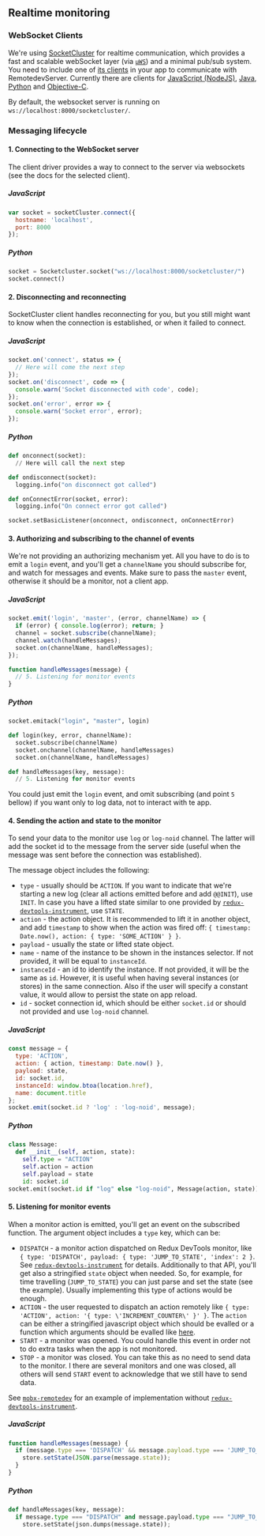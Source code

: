 ## Realtime monitoring

### WebSocket Clients

We're using [SocketCluster](http://socketcluster.io/) for realtime communication, which provides a fast and scalable webSocket layer (via [`µWS`](https://github.com/uWebSockets/uWebSockets)) and a minimal pub/sub system. You need to include one of [its clients](https://github.com/SocketCluster/client-drivers) in your app to communicate with RemotedevServer. Currently there are clients for [JavaScript (NodeJS)](https://github.com/SocketCluster/socketcluster-client), [Java](https://github.com/sacOO7/socketcluster-client-java), [Python](https://github.com/sacOO7/socketcluster-client-python) and [Objective-C](https://github.com/abpopov/SocketCluster-ios-client).

By default, the websocket server is running on `ws://localhost:8000/socketcluster/`.  

### Messaging lifecycle

#### 1. Connecting to the WebSocket server

The client driver provides a way to connect to the server via websockets (see the docs for the selected client).

##### JavaScript
```js
var socket = socketCluster.connect({
  hostname: 'localhost',
  port: 8000
});
```

##### Python
```py
socket = Socketcluster.socket("ws://localhost:8000/socketcluster/") 
socket.connect()
```

#### 2. Disconnecting and reconnecting
 
SocketCluster client handles reconnecting for you, but you still might want to know when the connection is established, or when it failed to connect.

##### JavaScript
```js
socket.on('connect', status => {
  // Here will come the next step
});
socket.on('disconnect', code => {
  console.warn('Socket disconnected with code', code);
});
socket.on('error', error => {
  console.warn('Socket error', error);
});
```

##### Python
```py
def onconnect(socket):
  // Here will call the next step

def ondisconnect(socket):
  logging.info("on disconnect got called")

def onConnectError(socket, error):
  logging.info("On connect error got called")

socket.setBasicListener(onconnect, ondisconnect, onConnectError)
```

#### 3. Authorizing and subscribing to the channel of events

We're not providing an authorizing mechanism yet. All you have to do is to emit a `login` event, and you'll get a `channelName` you should subscribe for, and watch for messages and events. Make sure to pass the `master` event, otherwise it should be a monitor, not a client app.

##### JavaScript
```js
socket.emit('login', 'master', (error, channelName) => {
  if (error) { console.log(error); return; }
  channel = socket.subscribe(channelName);
  channel.watch(handleMessages);
  socket.on(channelName, handleMessages);
});

function handleMessages(message) {
  // 5. Listening for monitor events
}
```

##### Python
```py
socket.emitack("login", "master", login)

def login(key, error, channelName):
  socket.subscribe(channelName)
  socket.onchannel(channelName, handleMessages)
  socket.on(channelName, handleMessages)

def handleMessages(key, message):
  // 5. Listening for monitor events
```

You could just emit the `login` event, and omit subscribing (and point `5` bellow) if you want only to log data, not to interact with te app.

#### 4. Sending the action and state to the monitor

To send your data to the monitor use `log` or `log-noid` channel. The latter will add the socket id to the message from the server side (useful when the message was sent before the connection was established).

The message object includes the following:
- `type` - usually should be `ACTION`. If you want to indicate that we're starting a new log (clear all actions emitted before and add `@@INIT`), use `INIT`. In case you have a lifted state similar to one provided by [`redux-devtools-instrument`](https://github.com/zalmoxisus/redux-devtools-instrument), use `STATE`.
- `action` - the action object. It is recommended to lift it in another object, and add `timestamp` to show when the action was fired off: `{ timestamp: Date.now(), action: { type: 'SOME_ACTION' } }`.
- `payload` - usually the state or lifted state object.
- `name` - name of the instance to be shown in the instances selector. If not provided, it will be equal to `instanceId`.
- `instanceId` - an id to identify the instance. If not provided, it will be the same as `id`. However, it is useful when having several instances (or stores) in the same connection. Also if the user will specify a constant value, it would allow to persist the state on app reload.
- `id` - socket connection id, which should be either `socket.id` or should not provided and use `log-noid` channel.

##### JavaScript
```js
const message = {
  type: 'ACTION',
  action: { action, timestamp: Date.now() },
  payload: state,
  id: socket.id,
  instanceId: window.btoa(location.href),
  name: document.title
};
socket.emit(socket.id ? 'log' : 'log-noid', message);
```

##### Python
```py
class Message:
  def __init__(self, action, state):
    self.type = "ACTION"
    self.action = action
    self.payload = state
    id: socket.id
socket.emit(socket.id if "log" else "log-noid", Message(action, state));
```

#### 5. Listening for monitor events

When a monitor action is emitted, you'll get an event on the subscribed function. The argument object includes a `type` key, which can be:
- `DISPATCH` - a monitor action dispatched on Redux DevTools monitor, like `{ type: 'DISPATCH', payload: { type: 'JUMP_TO_STATE', 'index': 2 }`. See [`redux-devtools-instrument`](https://github.com/zalmoxisus/redux-devtools-instrument/blob/master/src/instrument.js) for details. Additionally to that API, you'll get also a stringified `state` object when needed. So, for example, for time travelling (`JUMP_TO_STATE`) you can just parse and set the state (see the example). Usually implementing this type of actions would be enough.
- `ACTION` - the user requested to dispatch an action remotely like `{ type: 'ACTION', action: '{ type: \'INCREMENT_COUNTER\' }' }`. The `action` can be either a stringified javascript object which should be evalled or a function which arguments should be evalled like [here](https://github.com/zalmoxisus/remotedev-utils/blob/master/src/index.js#L62-L70).
- `START` - a monitor was opened. You could handle this event in order not to do extra tasks when the app is not monitored.
- `STOP` - a monitor was closed. You can take this as no need to send data to the monitor. I there are several monitors and one was closed, all others will send `START` event to acknowledge that we still have to send data.  

See [`mobx-remotedev`](https://github.com/zalmoxisus/mobx-remotedev/blob/master/src/monitorActions.js) for an example of implementation without [`redux-devtools-instrument`](https://github.com/zalmoxisus/redux-devtools-instrument/blob/master/src/instrument.js).

##### JavaScript
```js
function handleMessages(message) {
  if (message.type === 'DISPATCH' && message.payload.type === 'JUMP_TO_STATE') {
    store.setState(JSON.parse(message.state));
  }
}
```

##### Python
```py
def handleMessages(key, message):
  if message.type === "DISPATCH" and message.payload.type === "JUMP_TO_STATE":
    store.setState(json.dumps(message.state));
```
